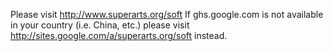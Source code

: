 Please visit http://www.superarts.org/soft
If ghs.google.com is not available in your country (i.e. China, etc.) please visit http://sites.google.com/a/superarts.org/soft instead.